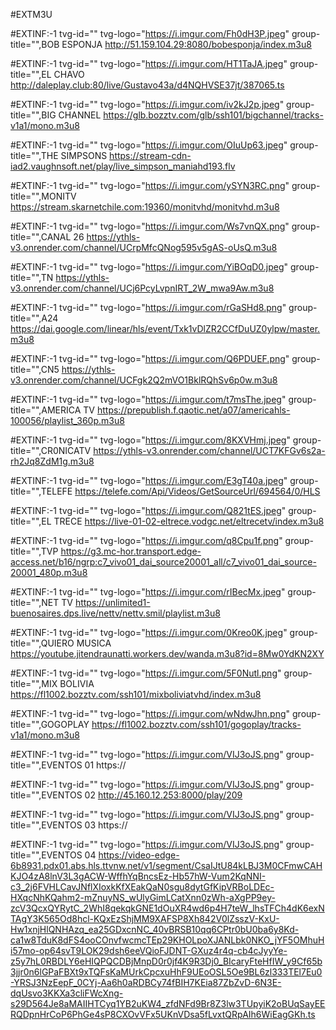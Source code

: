 #EXTM3U

#EXTINF:-1 tvg-id="" tvg-logo="https://i.imgur.com/Fh0dH3P.jpeg" group-title="",BOB ESPONJA
http://51.159.104.29:8080/bobesponja/index.m3u8

#EXTINF:-1 tvg-id="" tvg-logo="https://i.imgur.com/HT1TaJA.jpeg" group-title="",EL CHAVO
http://daleplay.club:80/live/Gustavo43a/d4NQHVSE37jt/387065.ts

#EXTINF:-1 tvg-id="" tvg-logo="https://i.imgur.com/iv2kJ2p.jpeg" group-title="",BIG CHANNEL 
https://glb.bozztv.com/glb/ssh101/bigchannel/tracks-v1a1/mono.m3u8

#EXTINF:-1 tvg-id="" tvg-logo="https://i.imgur.com/OIuUp63.jpeg" group-title="",THE SIMPSONS
https://stream-cdn-iad2.vaughnsoft.net/play/live_simpson_maniahd193.flv

#EXTINF:-1 tvg-id="" tvg-logo="https://i.imgur.com/ySYN3RC.png" group-title="",MONITV
https://stream.skarnetchile.com:19360/monitvhd/monitvhd.m3u8

#EXTINF:-1 tvg-id="" tvg-logo="https://i.imgur.com/Ws7vnQX.png" group-title="",CANAL 26
https://ythls-v3.onrender.com/channel/UCrpMfcQNog595v5gAS-oUsQ.m3u8

#EXTINF:-1 tvg-id="" tvg-logo="https://i.imgur.com/YiBOqD0.jpeg" group-title="",TN
https://ythls-v3.onrender.com/channel/UCj6PcyLvpnIRT_2W_mwa9Aw.m3u8

#EXTINF:-1 tvg-id="" tvg-logo="https://i.imgur.com/rGaSHd8.png" group-title="",A24
https://dai.google.com/linear/hls/event/Txk1vDlZR2CCfDuUZ0ylpw/master.m3u8

#EXTINF:-1 tvg-id="" tvg-logo="https://i.imgur.com/Q6PDUEF.png" group-title="",CN5
https://ythls-v3.onrender.com/channel/UCFgk2Q2mVO1BklRQhSv6p0w.m3u8

#EXTINF:-1 tvg-id="" tvg-logo="https://i.imgur.com/t7msThe.jpeg" group-title="",AMERICA TV
https://prepublish.f.qaotic.net/a07/americahls-100056/playlist_360p.m3u8

#EXTINF:-1 tvg-id="" tvg-logo="https://i.imgur.com/8KXVHmj.jpeg" group-title="",CR0NICATV
https://ythls-v3.onrender.com/channel/UCT7KFGv6s2a-rh2Jq8ZdM1g.m3u8

#EXTINF:-1 tvg-id="" tvg-logo="https://i.imgur.com/E3gT40a.jpeg" group-title="",TELEFE
https://telefe.com/Api/Videos/GetSourceUrl/694564/0/HLS

#EXTINF:-1 tvg-id="" tvg-logo="https://i.imgur.com/Q821tES.jpeg" group-title="",EL TRECE
https://live-01-02-eltrece.vodgc.net/eltrecetv/index.m3u8

#EXTINF:-1 tvg-id="" tvg-logo="https://i.imgur.com/q8Cpu1f.png" group-title="",TVP
https://g3.mc-hor.transport.edge-access.net/b16/ngrp:c7_vivo01_dai_source20001_all/c7_vivo01_dai_source-20001_480p.m3u8

#EXTINF:-1 tvg-id="" tvg-logo="https://i.imgur.com/rIBecMx.jpeg" group-title="",NET TV
https://unlimited1-buenosaires.dps.live/nettv/nettv.smil/playlist.m3u8

#EXTINF:-1 tvg-id="" tvg-logo="https://i.imgur.com/0Kreo0K.jpeg" group-title="",QUIERO MUSICA 
https://youtube.jitendraunatti.workers.dev/wanda.m3u8?id=8Mw0YdKN2XY

#EXTINF:-1 tvg-id="" tvg-logo="https://i.imgur.com/5F0Nutl.png" group-title="",MIX BOLIVIA
https://fl1002.bozztv.com/ssh101/mixboliviatvhd/index.m3u8

#EXTINF:-1 tvg-id="" tvg-logo="https://i.imgur.com/wNdwJhn.png" group-title="",GOGOPLAY
https://fl1002.bozztv.com/ssh101/gogoplay/tracks-v1a1/mono.m3u8

#EXTINF:-1 tvg-id="" tvg-logo="https://i.imgur.com/VIJ3oJS.png" group-title="",EVENTOS 01
https://

#EXTINF:-1 tvg-id="" tvg-logo="https://i.imgur.com/VIJ3oJS.png" group-title="",EVENTOS 02
http://45.160.12.253:8000/play/209

#EXTINF:-1 tvg-id="" tvg-logo="https://i.imgur.com/VIJ3oJS.png" group-title="",EVENTOS 03
https://

#EXTINF:-1 tvg-id="" tvg-logo="https://i.imgur.com/VIJ3oJS.png" group-title="",EVENTOS 04
https://video-edge-6b8931.pdx01.abs.hls.ttvnw.net/v1/segment/CsaIJtU84kLBJ3M0CFmwCAHKJO4zA8lnV3L3gACW-WffhYqBncsEz-Hb57hW-Vum2KqNNI-c3_2j6FVHLCavJNflXIoxkKfXEakQaN0sgu8dytGfKipVRBoLDEc-HXqcNhKQahm2-mZnuyNS_wUlyGimLCatXnn0zWh-aXgPP9ey-zcV3QcxQYRytC_2WhI8qekqkGNE1dOuXR4wd6p4H7teW_lhsTFCh4dK6exNTAgY3K565Od8hcl-KQxEzShjMM9XAFSP8Xh842V0lZsszV-KxU-Hw1xnjHlQNHAzq_ea25GDxcnNC_40vBRSB10qq6CPtr0bU0ba6y8Kd-ca1w8TduK8dFS4ooCOnvfwcmcTEp29KHOLpoXJANLbk0NKO_jYF5OMhuHi57mo-op64svT9LOK29dsh6eeVQioFJDNT-GXuz4r4q-cb4cJyyYe-z5y7hL0RBDLY6eHIQPQCDBjMnpD0r0jf4K9R3Dj0_BIcaryFteHfIW_y9Cf65b3jjr0n6lGPaFBXt9xTQFsKaMUrkCpcxuHhF9UEoOSL5Oe9BL6zl333TEl7Eu0-YRSJ3NzEepF_0CYj-Aa6h0aRDBCy74fBIH7KEia87ZbZvD-6N3E-dqUsvo3KKXa3cliFWcXng-s29D564Je8aMAIIHTCyq1YB2uKW4_zfdNFd9Br8Z3lw3TUpyiK2oBUqSayEERQDpnHrCoP6PhGe4sP8CXOvVFx5UKnVDsa5fLvxtQRpAIh6WiEagGKh.ts

